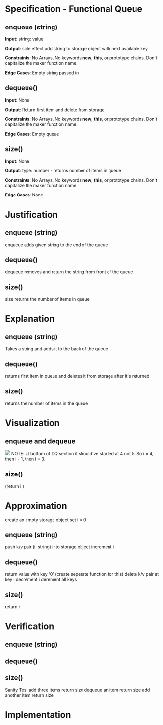 # Specification - Functional Queue
<!-- ## IOCE (include side effects and things printing to screen) -->
## enqueue (string)
**Input**: string: value

**Output**: side effect add string to storage object with next available key

**Constraints**: No Arrays, No keywords **new**, **this**, or prototype chains. Don't capitalize the maker function name.

**Edge Cases**: Empty string passed in

## dequeue()
**Input**: None

**Output**: Return first item and delete from storage

**Constraints**: No Arrays, No keywords **new**, **this**, or prototype chains. Don't capitalize the maker function name.

**Edge Cases**: Empty queue

## size()
**Input**: None

**Output**: type: number - returns number of items in queue

**Constraints**: No Arrays, No keywords **new**, **this**, or prototype chains. Don't capitalize the maker function name.

**Edge Cases**: None


# Justification
<!-- ## Purpose of Calling this Function -->
## enqueue (string)
enqueue adds given string to the end of the queue

## dequeue()
dequeue removes and return the string from front of the queue

## size()
size returns the number of items in queue


# Explanation
<!-- ## Clearly state relationship between Inputs and Outputs in Plain English -->
## enqueue (string)
Takes a string and adds it to the back of the queue

## dequeue()
returns first item in queue and deletes it from storage after it's returned

## size()
returns the number of items in the queue

# Visualization
<!-- ## Whiteboard - draw plan that another engineer could understand. Use pictures and labels maybe sample data -->

<!-- select and copy image to clipboard -->
<!-- Use cmd + alt + v to paste (vsc paste image extn) -->
## enqueue and dequeue
![](2020-04-06-20-46-57.png) NOTE: at bottom of DQ section it should've started at 4 not 5. So i = 4, then i - 1, then i = 3.

## size()
(return i )

# Approximation
<!-- ## Pseudocode -->
<!-- Complete, without ambiguity, high level as possible, indented to show subordinate steps, translateable to one real line of code -->

create an empty storage object
set i = 0

## enqueue (string)
push k/v pair (i: string) into storage object
increment i

## dequeue()
return value with key '0' (create seperate function for this)
delete k/v pair at key i
decrement i
derement all keys

## size()
return i

# Verification
<!-- Use sample data to walk through pseudocode
Write one sanity test -->
## enqueue (string)
## dequeue()
## size()

Sanity Test
add three items
return size
dequeue an item
return size
add another item
return size


# Implementation
<!-- Go Code! -->

